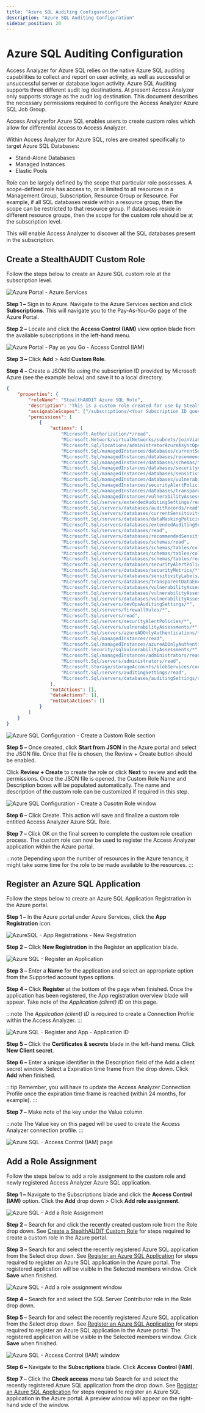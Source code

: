 ```yaml
---
title: "Azure SQL Auditing Configuration"
description: "Azure SQL Auditing Configuration"
sidebar_position: 20
---
```


# Azure SQL Auditing Configuration

Access Analyzer for Azure SQL relies on the native Azure SQL auditing capabilities to collect and
report on user activity, as well as successful or unsuccessful server or database logon activity.
Azure SQL Auditing supports three different audit log destinations. At present Access Analyzer only
supports storage as the audit log destination. This document describes the necessary permissions
required to configure the Access Analyzer Azure SQL Job Group.

Access Analyzerfor Azure SQL enables users to create custom roles which allow for differential
access to Access Analyzer.

Within Access Analyzer for Azure SQL, roles are created specifically to target Azure SQL Databases:

- Stand-Alone Databases
- Managed Instances
- Elastic Pools

Role can be largely defined by the scope that particular role possesses. A scope-defined role has
access to, or is limited to all resources in a Management Group, Subscription, Resource Group or
Resource. For example, if all SQL databases reside within a resource group, then the scope can be
restricted to that resource group. If databases reside in different resource groups, then the scope
for the custom role should be at the subscription level.

This will enable Access Analyzer to discover all the SQL databases present in the subscription.

## Create a StealthAUDIT Custom Role

Follow the steps below to create an Azure SQL custom role at the subscription level.

![Azure Portal - Azure Services](/img/product_docs/accessanalyzer/12.0/requirements/target/config/azuresqlperm_customrolecreation_1.webp)

**Step 1 –** Sign in to Azure. Navigate to the Azure Services section and click **Subscriptions**.
This will navigate you to the Pay-As-You-Go page of the Azure Portal.

**Step 2 –** Locate and click the **Access Control (IAM)** view option blade from the available
subscriptions in the left-hand menu.

![Azure Portal - Pay as you Go - Access Control (IAM)](/img/product_docs/accessanalyzer/12.0/requirements/target/config/azuresqlperm_customrolecreation_2.webp)

**Step 3 –** Click **Add** > Add **Custom Role**.

**Step 4 –** Create a JSON file using the subscription ID provided by Microsoft Azure (see the
example below) and save it to a local directory.

```json
{
    "properties": {
        "roleName": "StealthAUDIT Azure SQL Role",
        "description": "This is a custom role created for use by StealthAUDIT Azure SQL Job Group for Azure SQL Database discovery and auditing",
        "assignableScopes": ["/subscriptions/<Your Subscription ID goes here>"],
        "permissions": [
            {
                "actions": [
                    "Microsoft.Authorization/*/read",
                    "Microsoft.Network/virtualNetworks/subnets/joinViaServiceEndpoint/action",
                    "Microsoft.Sql/locations/administratorAzureAsyncOperation/read",
                    "Microsoft.Sql/managedInstances/databases/currentSensitivityLabels/*",
                    "Microsoft.Sql/managedInstances/databases/recommendedSensitivityLabels/*",
                    "Microsoft.Sql/managedInstances/databases/schemas/tables/columns/sensitivityLabels/*",
                    "Microsoft.Sql/managedInstances/databases/securityAlertPolicies/*",
                    "Microsoft.Sql/managedInstances/databases/sensitivityLabels/*",
                    "Microsoft.Sql/managedInstances/databases/vulnerabilityAssessments/*",
                    "Microsoft.Sql/managedInstances/securityAlertPolicies/*",
                    "Microsoft.Sql/managedInstances/databases/transparentDataEncryption/*",
                    "Microsoft.Sql/managedInstances/vulnerabilityAssessments/*",
                    "Microsoft.Sql/servers/extendedAuditingSettings/read",
                    "Microsoft.Sql/servers/databases/auditRecords/read",
                    "Microsoft.Sql/servers/databases/currentSensitivityLabels/*",
                    "Microsoft.Sql/servers/databases/dataMaskingPolicies/*",
                    "Microsoft.Sql/servers/databases/extendedAuditingSettings/read",
                    "Microsoft.Sql/servers/databases/read",
                    "Microsoft.Sql/servers/databases/recommendedSensitivityLabels/*",
                    "Microsoft.Sql/servers/databases/schemas/read",
                    "Microsoft.Sql/servers/databases/schemas/tables/columns/read",
                    "Microsoft.Sql/servers/databases/schemas/tables/columns/sensitivityLabels/*",
                    "Microsoft.Sql/servers/databases/schemas/tables/read",
                    "Microsoft.Sql/servers/databases/securityAlertPolicies/*",
                    "Microsoft.Sql/servers/databases/securityMetrics/*",
                    "Microsoft.Sql/servers/databases/sensitivityLabels/*",
                    "Microsoft.Sql/servers/databases/transparentDataEncryption/*",
                    "Microsoft.Sql/servers/databases/vulnerabilityAssessments/*",
                    "Microsoft.Sql/servers/databases/vulnerabilityAssessmentScans/*",
                    "Microsoft.Sql/servers/databases/vulnerabilityAssessmentSettings/*",
                    "Microsoft.Sql/servers/devOpsAuditingSettings/*",
                    "Microsoft.Sql/servers/firewallRules/*",
                    "Microsoft.Sql/servers/read",
                    "Microsoft.Sql/servers/securityAlertPolicies/*",
                    "Microsoft.Sql/servers/vulnerabilityAssessments/*",
                    "Microsoft.Sql/servers/azureADOnlyAuthentications/*",
                    "Microsoft.Sql/managedInstances/read",
                    "Microsoft.Sql/managedInstances/azureADOnlyAuthentications/*",
                    "Microsoft.Security/sqlVulnerabilityAssessments/*",
                    "Microsoft.Sql/managedInstances/administrators/read",
                    "Microsoft.Sql/servers/administrators/read",
                    "Microsoft.Storage/storageAccounts/blobServices/containers/read",
                    "Microsoft.Sql/servers/auditingSettings/read",
                    "Microsoft.Sql/servers/databases/auditingSettings/read"
                ],
                "notActions": [],
                "dataActions": [],
                "notDataActions": []
            }
        ]
    }
}
```

![Azure SQL Configuration - Create a Custom Role section](/img/product_docs/accessanalyzer/12.0/requirements/target/config/azuresqlperm_customrolecreation_3.webp)

**Step 5 –** Once created, click **Start from JSON** in the Azure portal and select the JSON file.
Once that file is chosen, the Review + Create button should be enabled.

Click **Review + Create** to create the role or click **Next** to review and edit the permissions.
Once the JSON file is opened, the Custom Role Name and Description boxes will be populated
automatically. The name and description of the custom role can be customized if required in this
step.

![Azure SQL Configuration - Create a Cusotm Role window](/img/product_docs/accessanalyzer/12.0/requirements/target/config/azuresqlperm_customrolecreation_4.webp)

**Step 6 –** Click Create. This action will save and finalize a custom role entitled Access Analyzer
Azure SQL Role.

**Step 7 –** Click OK on the final screen to complete the custom role creation process. The custom
role can now be used to register the Access Analyzer application within the Azure portal.

:::note
Depending upon the number of resources in the Azure tenancy, it might take some time for
the role to be made available to the resources.
:::


## Register an Azure SQL Application

Follow the steps below to create an Azure SQL Application Registration in the Azure portal.

**Step 1 –** In the Azure portal under Azure Services, click the **App Registration** icon.

![AzureSQL - App Registrations - New Registration](/img/product_docs/accessanalyzer/12.0/requirements/target/config/azuresqlperm_customrolecreation_5.webp)

**Step 2 –** Click **New Registration** in the Register an application blade.

![Azure SQL - Register an Application](/img/product_docs/accessanalyzer/12.0/requirements/target/config/azuresqlperm_customrolecreation_6.webp)

**Step 3 –** Enter a **Name** for the application and select an appropriate option from the
Supported account types options.

**Step 4 –** Click **Register** at the bottom of the page when finished. Once the application has
been registered, the App registration overview blade will appear. Take note of the _Application
(client) ID_ on this page.

:::note
The _Application (client) ID_ is required to create a Connection Profile within the Access
Analyzer.
:::


![Azure SQL - Register and App - Application ID](/img/product_docs/accessanalyzer/12.0/requirements/target/config/azuresqlperm_customrolecreation_8.webp)

**Step 5 –** Click the **Certificates & secrets** blade in the left-hand menu. Click **New Client
secret**.

**Step 6 –** Enter a unique identifier in the Description field of the Add a client secret window.
Select a Expiration time frame from the drop down. Click **Add** when finished.

:::tip
Remember, you will have to update the Access Analyzer Connection Profile once the expiration time
frame is reached (within 24 months, for example).
:::


**Step 7 –** Make note of the key under the Value column.

:::note
The Value key on this paged will be used to create the Access Analyzer connection profile.
:::


![Azure SQL - Access Control (IAM) page](/img/product_docs/accessanalyzer/12.0/requirements/target/config/azuresqlperm_customrolecreation_11z.webp)

## Add a Role Assignment

Follow the steps below to add a role assignment to the custom role and newly registered Access
Analyzer Azure SQL application.

**Step 1 –** Navigate to the Subscriptions blade and click the **Access Control (IAM)** option.
Click the **Add** drop down > Click **Add role assignment**.

![Azure SQL - Add a Role Assignment](/img/product_docs/accessanalyzer/12.0/requirements/target/config/azuresqlperm_customrolecreation_13z.webp)

**Step 2 –** Search for and click the recently created custom role from the Role drop down. See
[Create a StealthAUDIT Custom Role](#create-a-stealthaudit-custom-role) for steps required to create
a custom role in the Azure portal.

**Step 3 –** Search for and select the recently registered Azure SQL application from the Select
drop down. See [Register an Azure SQL Application](#register-an-azure-sql-application) for steps
required to register an Azure SQL application in the Azure portal. The registered application will
be visible in the Selected members window. Click **Save** when finished.

![Azure SQL - Add a role assignment window](/img/product_docs/accessanalyzer/12.0/requirements/target/config/azuresqlperm_customrolecreation_14z.webp)

**Step 4 –** Search for and select the SQL Server Contributor role in the Role drop down.

**Step 5 –** Search for and select the recently registered Azure SQL application from the Select
drop down. See [Register an Azure SQL Application](#register-an-azure-sql-application) for steps
required to register an Azure SQL application in the Azure portal. The registered application will
be visible in the Selected members window. Click **Save** when finished.

![Azure SQL - Access Control (IAM) window](/img/product_docs/accessanalyzer/12.0/requirements/target/config/azuresqlperm_customrolecreation_16z.webp)

**Step 6 –** Navigate to the **Subscriptions** blade. Click **Access Control (IAM)**.

**Step 7 –** Click the **Check access** menu tab Search for and select the recently registered Azure
SQL application from the drop down. See
[Register an Azure SQL Application](#register-an-azure-sql-application) for steps required to
register an Azure SQL application in the Azure portal. A preview window will appear on the
right-hand side of the window.
